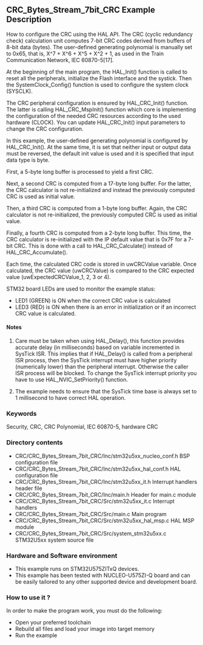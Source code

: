 ## <b>CRC_Bytes_Stream_7bit_CRC Example Description</b>

How to configure the CRC using the HAL API. The CRC (cyclic redundancy check) calculation unit computes 7-bit CRC codes derived from buffers of 8-bit data (bytes). 
The user-defined generating polynomial is manually set to 0x65, that is, X^7 + X^6 + X^5 + X^2 + 1, as used in the Train Communication Network, IEC 60870-5[17].

At the beginning of the main program, the HAL_Init() function is called to reset all the peripherals, initialize the Flash interface and the systick.
Then the SystemClock_Config() function is used to configure the system clock (SYSCLK).

The CRC peripheral configuration is ensured by HAL_CRC_Init() function.
The latter is calling HAL_CRC_MspInit() function which core is implementing the configuration of the needed CRC resources according to the used hardware (CLOCK).
You can update HAL_CRC_Init() input parameters to change the CRC configuration.

In this example, the user-defined generating polynomial is configured by HAL_CRC_Init(). At the same time, it is set that neither input or output data
must be reversed, the default init value is used and it is specified that input data type is byte.

First, a 5-byte long buffer is processed to yield a first CRC.

Next, a second CRC is computed from a 17-byte long buffer. For the latter, the CRC calculator is not re-initialized and instead the previously computed CRC
is used as initial value.

Then, a third CRC is computed from a 1-byte long buffer. Again, the CRC calculator is not re-initialized, the previously computed CRC is used as initial value.

Finally, a fourth CRC is computed from a 2-byte long buffer. This time, the CRC calculator is re-initialized with the IP default value that is 0x7F for a 7-bit CRC.
This is done with a call to HAL_CRC_Calculate() instead of HAL_CRC_Accumulate().

Each time, the calculated CRC code is stored in uwCRCValue variable.
Once calculated, the CRC value (uwCRCValue) is compared to the CRC expected value (uwExpectedCRCValue_1, 2, 3 or 4).

STM32 board LEDs are used to monitor the example status:

  - LED1 (GREEN) is ON when the correct CRC value is calculated
  - LED3 (RED) is ON when there is an error in initialization or if an incorrect CRC value is calculated.

#### <b>Notes</b>

 1. Care must be taken when using HAL_Delay(), this function provides accurate delay (in milliseconds)
    based on variable incremented in SysTick ISR. This implies that if HAL_Delay() is called from
    a peripheral ISR process, then the SysTick interrupt must have higher priority (numerically lower)
    than the peripheral interrupt. Otherwise the caller ISR process will be blocked.
    To change the SysTick interrupt priority you have to use HAL_NVIC_SetPriority() function.

 2. The example needs to ensure that the SysTick time base is always set to 1 millisecond
    to have correct HAL operation.

### <b>Keywords</b>

Security, CRC, CRC Polynomial, IEC 60870-5, hardware CRC

### <b>Directory contents</b>

  - CRC/CRC_Bytes_Stream_7bit_CRC/Inc/stm32u5xx_nucleo_conf.h     BSP configuration file
  - CRC/CRC_Bytes_Stream_7bit_CRC/Inc/stm32u5xx_hal_conf.h    HAL configuration file
  - CRC/CRC_Bytes_Stream_7bit_CRC/Inc/stm32u5xx_it.h          Interrupt handlers header file
  - CRC/CRC_Bytes_Stream_7bit_CRC/Inc/main.h                  Header for main.c module
  - CRC/CRC_Bytes_Stream_7bit_CRC/Src/stm32u5xx_it.c          Interrupt handlers
  - CRC/CRC_Bytes_Stream_7bit_CRC/Src/main.c                  Main program
  - CRC/CRC_Bytes_Stream_7bit_CRC/Src/stm32u5xx_hal_msp.c     HAL MSP module
  - CRC/CRC_Bytes_Stream_7bit_CRC/Src/system_stm32u5xx.c      STM32U5xx system source file


### <b>Hardware and Software environment</b>

  - This example runs on STM32U575ZITxQ devices.
  - This example has been tested with NUCLEO-U575ZI-Q board and can be
    easily tailored to any other supported device and development board.

### <b>How to use it ?</b>

In order to make the program work, you must do the following:

 - Open your preferred toolchain
 - Rebuild all files and load your image into target memory
 - Run the example
